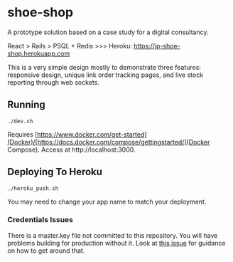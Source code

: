 # shoe-shop
A prototype solution based on a case study for a digital consultancy.

React > Rails > PSQL + Redis >>> Heroku: https://jp-shoe-shop.herokuapp.com

This is a very simple design mostly to demonstrate three features: responsive design, unique link order tracking pages, and live stock reporting through web sockets.

## Running
`./dev.sh`

Requires [https://www.docker.com/get-started](Docker)/[https://docs.docker.com/compose/gettingstarted/](Docker Compose). Access at http://localhost:3000.

## Deploying To Heroku
`./heroku_push.sh`

You may need to change your app name to match your deployment.

### Credentials Issues
There is a master.key file not committed to this repository. You will have problems building for production without it. Look at [this issue](https://github.com/rails/rails/issues/32718) for guidance on how to get around that.
